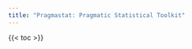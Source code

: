 ```yaml
---
title: "Pragmastat: Pragmatic Statistical Toolkit"
---
```


<!-- PLACEHOLDER Start -->

{{< toc >}} <!-- [pdf] DELETE --> <!-- [md] DELETE -->

<!-- INCLUDE manual/introduction.md -->

<!-- INCLUDE manual/estimators.md -->

<!-- INCLUDE manual/distributions.md -->

<!-- INCLUDE manual/properties.md -->

<!-- INCLUDE manual/methodology.md -->

<!-- INCLUDE manual/algorithms.md -->

<!-- INCLUDE manual/studies.md -->

<!-- INCLUDE manual/implementations.md -->

<!-- INCLUDE manual/tests.md -->

<!-- INCLUDE manual/artifacts.md -->
